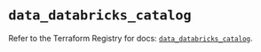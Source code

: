 # `data_databricks_catalog`

Refer to the Terraform Registry for docs: [`data_databricks_catalog`](https://registry.terraform.io/providers/databricks/databricks/1.69.0/docs/data-sources/catalog).
